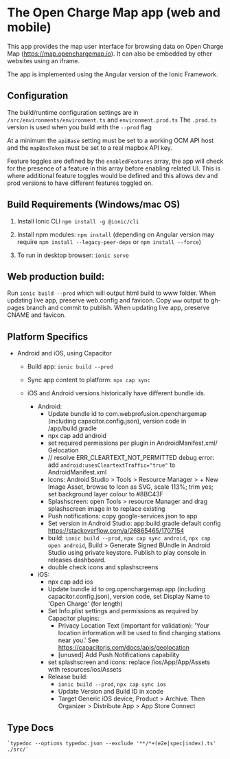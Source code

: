 # The Open Charge Map app (web and mobile)

This app provides the map user interface for browsing data on Open Charge Map (https://map.openchargemap.io). It can also be embedded by other websites using an iframe.

The app is implemented using the Angular version of the Ionic Framework.

## Configuration

The build/runtime configuration settings are in `/src/environments/environment.ts` and `environment.prod.ts`
The `.prod.ts` version is used when you build with the `--prod` flag

At a minimum the `apiBase` setting must be set to a working OCM API host and the `mapBoxToken` must be set to a real mapbox API key.

Feature toggles are defined by the `enabledFeatures` array, the app will check for the presence of a feature in this array before enabling related UI. This is where additional feature toggles would be defined and this allows dev and prod versions to have different features toggled on.

## Build Requirements (Windows/mac OS)

1. Install Ionic CLI
   `npm install -g @ionic/cli`

2. Install npm modules: `npm install` (depending on Angular version may require `npm install --legacy-peer-deps` or `npm install --force`)

3. To run in desktop browser: `ionic serve`

## Web production build:

Run `ionic build --prod` which will output html build to www folder. When updating live app, preserve web.config and favicon.
Copy `www` output to gh-pages branch and commit to publish. When updating live app, preserve CNAME and favicon.

## Platform Specifics

- Android and iOS, using Capacitor

  - Build app: `ionic build --prod`
  - Sync app content to platform: `npx cap sync`

  - iOS and Android versions historically have different bundle ids.

    - Android:
      - Update bundle id to com.webprofusion.openchargemap (including capacitor.config.json), version code in /app/build.gradle
      - npx cap add android
      - set required permissions per plugin in AndroidManifest.xml/ Gelocation
      - // resolve ERR_CLEARTEXT_NOT_PERMITTED debug error: add `android:usesCleartextTraffic="true"` to AndroidManifest.xml
      - Icons: Android Studio > Tools > Resource Manager > + New Image Asset, browse to Icon as SVG, scale 113%; trim yes; set background layer colour to #8BC43F
      - Splashscreen: open Tools > resource Manager and drag splashscreen image in to replace existing
      - Push notifications: copy google-services.json to app
      - Set version in Android Studio: app:build.gradle default config https://stackoverflow.com/a/26865465/1707154
      - build: `ionic build --prod`, `npx cap sync android`, `npx cap open android`, Build > Generate Signed BUndle in Android Studio using private keystore. Publish to play console in releases dashboard.
      - double check icons and splashscreens
    - iOS:
      - npx cap add ios
      - Update bundle id to org.openchargemap.app (including capacitor.config.json), version code, set Display Name to 'Open Charge' (for length)
      - Set Info.plist settings and permissions as required by Capacitor plugins:
        - Privacy Location Text (important for validation): 'Your location information will be used to find charging stations near you.' See https://capacitorjs.com/docs/apis/geolocation
        - [unused] Add Push Notifications capability
      - set splashscreen and icons: replace /ios/App/App/Assets with resources/ios/Assets
      - Release build:
        - `ionic build --prod`, `npx cap sync ios`
        - Update Version and Build ID in xcode
        - Target Generic iOS device, Product > Archive. Then Organizer > Distribute App > App Store Connect

## Type Docs

    `typedoc --options typedoc.json --exclude '**/*+(e2e|spec|index).ts' ./src/`
